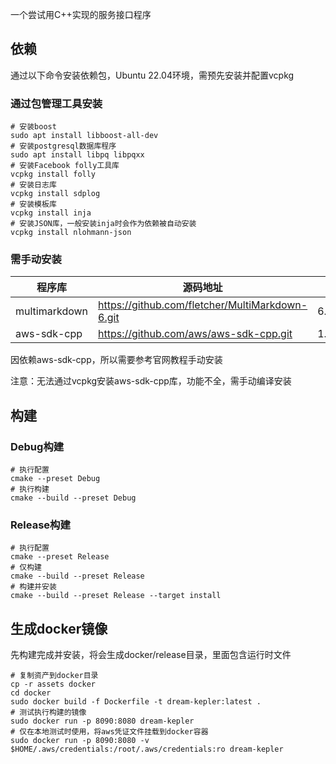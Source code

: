 一个尝试用C++实现的服务接口程序

## 依赖

通过以下命令安装依赖包，Ubuntu 22.04环境，需预先安装并配置vcpkg


### 通过包管理工具安装

```shell
# 安装boost
sudo apt install libboost-all-dev
# 安装postgresql数据库程序
sudo apt install libpq libpqxx
# 安装Facebook folly工具库
vcpkg install folly
# 安装日志库
vcpkg install sdplog
# 安装模板库
vcpkg install inja
# 安装JSON库，一般安装inja时会作为依赖被自动安装
vcpkg install nlohmann-json
```

### 需手动安装

|  程序库   | 源码地址  | 标签  | 
|  ----  | ----  | ---- |
| multimarkdown  | https://github.com/fletcher/MultiMarkdown-6.git | 6.6.0 |
| aws-sdk-cpp  | https://github.com/aws/aws-sdk-cpp.git | 1.9.315 |


因依赖aws-sdk-cpp，所以需要参考官网教程手动安装

注意：无法通过vcpkg安装aws-sdk-cpp库，功能不全，需手动编译安装


## 构建

### Debug构建
```shell
# 执行配置
cmake --preset Debug
# 执行构建
cmake --build --preset Debug
```

### Release构建
```shell
# 执行配置
cmake --preset Release
# 仅构建
cmake --build --preset Release
# 构建并安装
cmake --build --preset Release --target install
```

## 生成docker镜像

先构建完成并安装，将会生成docker/release目录，里面包含运行时文件

```shell
# 复制资产到docker目录
cp -r assets docker
cd docker
sudo docker build -f Dockerfile -t dream-kepler:latest .
# 测试执行构建的镜像
sudo docker run -p 8090:8080 dream-kepler
# 仅在本地测试时使用，将aws凭证文件挂载到docker容器
sudo docker run -p 8090:8080 -v $HOME/.aws/credentials:/root/.aws/credentials:ro dream-kepler
```

